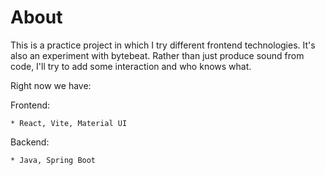 About
=====
This is a practice project in which I try different frontend technologies. It's also
an experiment with bytebeat. Rather than just produce sound from code, I'll try to add
some interaction and who knows what.

Right now we have:

  Frontend:

    * React, Vite, Material UI

  Backend:

    * Java, Spring Boot

 


